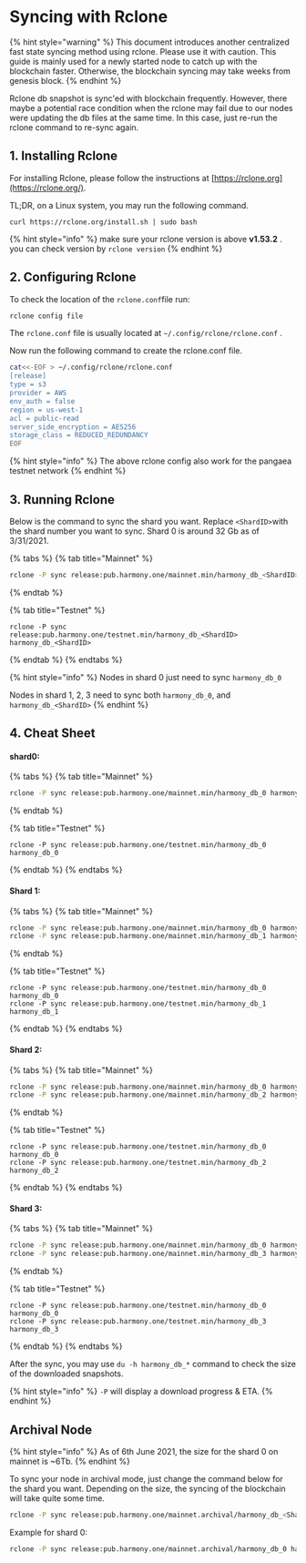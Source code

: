 # Syncing with Rclone

{% hint style="warning" %}
This document introduces another centralized fast state syncing method using rclone. Please use it with caution. This guide is mainly used for a newly started node to catch up with the blockchain faster. Otherwise, the blockchain syncing may take weeks from genesis block.
{% endhint %}

Rclone db snapshot is sync'ed with blockchain frequently. However, there maybe a potential race condition when the rclone may fail due to our nodes were updating the db files at the same time. In this case, just re-run the rclone command to re-sync again.

## 1. Installing Rclone

For installing Rclone, please follow the instructions at [https://rclone.org](https://rclone.org/).

TL;DR, on a Linux system, you may run the following command.

```text
curl https://rclone.org/install.sh | sudo bash
```

{% hint style="info" %}
make sure your rclone version is above **v1.53.2** . you can check version by `rclone version`
{% endhint %}

## 2. Configuring Rclone

To check the location of the `rclone.conf`file run:

```bash
rclone config file
```

The `rclone.conf` file is usually located at `~/.config/rclone/rclone.conf` . 

Now run the following command to create the rclone.conf file.

```bash
cat<<-EOF > ~/.config/rclone/rclone.conf
[release]
type = s3
provider = AWS
env_auth = false
region = us-west-1
acl = public-read
server_side_encryption = AES256
storage_class = REDUCED_REDUNDANCY
EOF
```

{% hint style="info" %}
The above rclone config also work for the pangaea testnet network
{% endhint %}

## 3. Running Rclone

Below is the command to sync the shard you want. Replace `<ShardID>`with the shard number you want to sync. Shard 0 is around 32 Gb as of 3/31/2021.

{% tabs %}
{% tab title="Mainnet" %}
```bash
rclone -P sync release:pub.harmony.one/mainnet.min/harmony_db_<ShardID> harmony_db_<ShardID>
```
{% endtab %}

{% tab title="Testnet" %}
```
rclone -P sync release:pub.harmony.one/testnet.min/harmony_db_<ShardID> harmony_db_<ShardID>
```
{% endtab %}
{% endtabs %}

{% hint style="info" %}
Nodes in shard 0 just need to sync `harmony_db_0`

Nodes in shard 1, 2, 3 need to sync both `harmony_db_0`, and `harmony_db_<ShardID>`
{% endhint %}

## 4. Cheat Sheet

#### shard0:

{% tabs %}
{% tab title="Mainnet" %}
```bash
rclone -P sync release:pub.harmony.one/mainnet.min/harmony_db_0 harmony_db_0
```
{% endtab %}

{% tab title="Testnet" %}
```
rclone -P sync release:pub.harmony.one/testnet.min/harmony_db_0 harmony_db_0
```
{% endtab %}
{% endtabs %}

#### Shard 1:

{% tabs %}
{% tab title="Mainnet" %}
```bash
rclone -P sync release:pub.harmony.one/mainnet.min/harmony_db_0 harmony_db_0
rclone -P sync release:pub.harmony.one/mainnet.min/harmony_db_1 harmony_db_1
```
{% endtab %}

{% tab title="Testnet" %}
```
rclone -P sync release:pub.harmony.one/testnet.min/harmony_db_0 harmony_db_0
rclone -P sync release:pub.harmony.one/testnet.min/harmony_db_1 harmony_db_1
```
{% endtab %}
{% endtabs %}

#### Shard 2:

{% tabs %}
{% tab title="Mainnet" %}
```bash
rclone -P sync release:pub.harmony.one/mainnet.min/harmony_db_0 harmony_db_0
rclone -P sync release:pub.harmony.one/mainnet.min/harmony_db_2 harmony_db_2
```
{% endtab %}

{% tab title="Testnet" %}
```
rclone -P sync release:pub.harmony.one/testnet.min/harmony_db_0 harmony_db_0
rclone -P sync release:pub.harmony.one/testnet.min/harmony_db_2 harmony_db_2
```
{% endtab %}
{% endtabs %}

#### Shard 3:

{% tabs %}
{% tab title="Mainnet" %}
```bash
rclone -P sync release:pub.harmony.one/mainnet.min/harmony_db_0 harmony_db_0
rclone -P sync release:pub.harmony.one/mainnet.min/harmony_db_3 harmony_db_3
```
{% endtab %}

{% tab title="Testnet" %}
```
rclone -P sync release:pub.harmony.one/testnet.min/harmony_db_0 harmony_db_0
rclone -P sync release:pub.harmony.one/testnet.min/harmony_db_3 harmony_db_3
```
{% endtab %}
{% endtabs %}

After the sync, you may use `du -h harmony_db_*` command to check the size of the downloaded snapshots.

{% hint style="info" %}
`-P` will display a download progress & ETA.
{% endhint %}

## Archival Node

{% hint style="info" %}
As of 6th June 2021, the size for the shard 0 on mainnet is ~6Tb.
{% endhint %}

To sync your node in archival mode, just change the command below for the shard you want. Depending on the size, the syncing of the blockchain will take quite some time.

```bash
rclone -P sync release:pub.harmony.one/mainnet.archival/harmony_db_<ShardID> harmony_db_<ShardID>
```

Example for shard 0:

```bash
rclone -P sync release:pub.harmony.one/mainnet.archival/harmony_db_0 harmony_db_0
```

